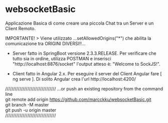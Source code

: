 # websocketBasic
Applicazione Basica di come creare una piccola Chat tra un Server e un Client Remoto.

IMPORTANTE! > Viene utilizzato ...setAllowedOrigins("*") che abilita la comunicazione tra ORIGINI DIVERSI!!...

+ Server fatto in SpringBoot versione 2.3.3.RELEASE. Per verificare che tutto sia in ordine, utilizza POSTMAN e inserisci "http://localhost:8876/socket" 
l'output atteso è: "Welcome to SockJS!".

+ Client fatto in Angular 2.x. Per eseguire il server del Client Angular fare [ ng serve ]. Di solito Angular crea l'url http://localhost:4200/

////////////////////////////////
…or push an existing repository from the command line \
git remote add origin https://github.com/marcckku/websocketBasic.git  \
git branch -M master \
git push -u origin master \
////////////////////////////////
